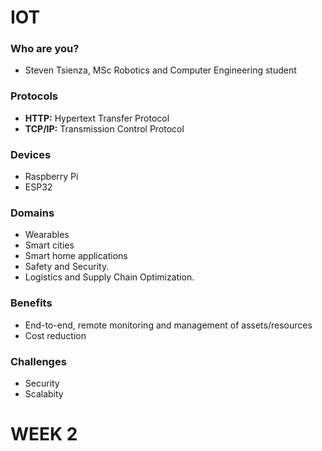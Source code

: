 # IOT

### Who are you?
- Steven Tsienza,
MSc Robotics and Computer Engineering student

### Protocols
- **HTTP:** Hypertext Transfer Protocol
- **TCP/IP:** Transmission Control Protocol

### Devices
- Raspberry Pi
- ESP32

### Domains
- Wearables
- Smart cities
- Smart home applications
- Safety and Security.
- Logistics and Supply Chain Optimization.

### Benefits
- End-to-end, remote monitoring and management of assets/resources
- Cost reduction 

### Challenges
- Security
- Scalabity

# WEEK 2

